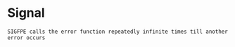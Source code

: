 # Signal
```
SIGFPE calls the error function repeatedly infinite times till another error occurs
```
